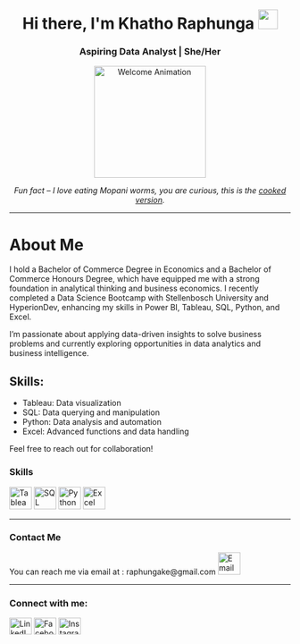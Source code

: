
<h1 align="center">Hi there, I'm Khatho Raphunga <img src="https://media.giphy.com/media/hvRJCLFzcasrR4ia7z/giphy.gif" width="35px"></h1>
<h3 align="center">Aspiring Data Analyst | She/Her</h3>

<p align="center">
  <img src="https://media.giphy.com/media/Ll22OhMLAlVDb8UQWe/giphy.gif" alt="Welcome Animation" width="200"/>
</p>

<p align="center">
  <em>Fun fact – I love eating Mopani worms, you are curious, this is the <a href="https://taste.co.za/recipes/mopane-stew-mashonzha/" target="_blank">cooked version</a>.</em>
</p>

---

# **About Me**

I hold a Bachelor of Commerce Degree in Economics and a Bachelor of Commerce Honours Degree, which have equipped me with a strong foundation in analytical thinking and business economics. I recently completed a Data Science Bootcamp with Stellenbosch University and HyperionDev, enhancing my skills in Power BI, Tableau, SQL, Python, and Excel.

I’m passionate about applying data-driven insights to solve business problems and currently exploring opportunities in data analytics and business intelligence.



## **Skills:**
- Tableau: Data visualization
- SQL: Data querying and manipulation
- Python: Data analysis and automation
- Excel: Advanced functions and data handling

Feel free to reach out for collaboration!

### Skills
<p align="left">
  <img src="https://img.icons8.com/color/48/000000/tableau-software.png" alt="Tableau" width="40" height="40"/>
  <img src="https://img.icons8.com/color/48/000000/sql.png" alt="SQL" width="40" height="40"/>
  <img src="https://img.icons8.com/color/48/000000/python.png" alt="Python" width="40" height="40"/>
  <img src="https://img.icons8.com/color/48/000000/ms-excel.png" alt="Excel" width="40" height="40"/>
</p>

---

### Contact Me

<p align="left">
  You can reach me via email at : raphungake@gmail.com <a href="mailto:raphungake@gmail.com"><img src="https://img.icons8.com/color/48/000000/email.png" alt="Email" width="40" height="40"/></a>
</p>

---

<h3 align="left">Connect with me:</h3>
<p align="left">
  <a href="https://www.linkedin.com/in/khathotsheloraphunga/" target="_blank"><img align="center" src="https://raw.githubusercontent.com/rahuldkjain/github-profile-readme-generator/master/src/images/icons/Social/linked-in-alt.svg" alt="LinkedIn" height="30" width="40" /></a>
  <a href="https://web.facebook.com/khathots" target="_blank"><img align="center" src="https://raw.githubusercontent.com/rahuldkjain/github-profile-readme-generator/master/src/images/icons/Social/facebook.svg" alt="Facebook" height="30" width="40" /></a>
  <a href="https://www.instagram.com/khatho_raphunga/" target="_blank"><img align="center" src="https://raw.githubusercontent.com/rahuldkjain/github-profile-readme-generator/master/src/images/icons/Social/instagram.svg" alt="Instagram" height="30" width="40" /></a>
</p>
